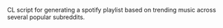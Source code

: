 CL script for generating a spotify playlist based on trending music across several popular subreddits. 

